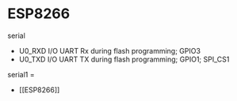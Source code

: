 
# ESP8266 

serial 
- U0_RXD I/O UART Rx during flash programming; GPIO3
- U0_TXD I/O UART TX during flash programming; GPIO1; SPI_CS1

serial1 = 


- [[ESP8266]]